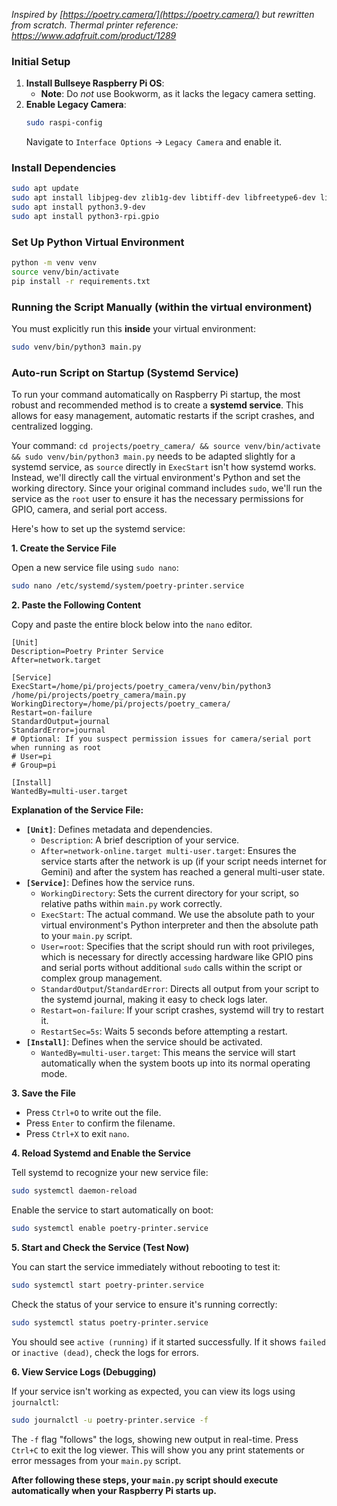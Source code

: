 *Inspired by [https://poetry.camera/](https://poetry.camera/) but rewritten from scratch.*
*Thermal printer reference: https://www.adafruit.com/product/1289*

### Initial Setup

1.  **Install Bullseye Raspberry Pi OS**:
      * **Note**: Do *not* use Bookworm, as it lacks the legacy camera setting.
2.  **Enable Legacy Camera**:
    ```bash
    sudo raspi-config
    ```
    Navigate to `Interface Options` -\> `Legacy Camera` and enable it.

### Install Dependencies

```bash
sudo apt update
sudo apt install libjpeg-dev zlib1g-dev libtiff-dev libfreetype6-dev liblcms2-dev libwebp-dev tcl-dev tk-dev
sudo apt install python3.9-dev
sudo apt install python3-rpi.gpio
```

### Set Up Python Virtual Environment

```bash
python -m venv venv
source venv/bin/activate
pip install -r requirements.txt
```

### Running the Script Manually (within the virtual environment)

You must explicitly run this **inside** your virtual environment:

```bash
sudo venv/bin/python3 main.py
```

### Auto-run Script on Startup (Systemd Service)

To run your command automatically on Raspberry Pi startup, the most robust and recommended method is to create a **systemd service**. This allows for easy management, automatic restarts if the script crashes, and centralized logging.

Your command: `cd projects/poetry_camera/ && source venv/bin/activate && sudo venv/bin/python3 main.py` needs to be adapted slightly for a systemd service, as `source` directly in `ExecStart` isn't how systemd works. Instead, we'll directly call the virtual environment's Python and set the working directory. Since your original command includes `sudo`, we'll run the service as the `root` user to ensure it has the necessary permissions for GPIO, camera, and serial port access.

Here's how to set up the systemd service:

**1. Create the Service File**

Open a new service file using `sudo nano`:

```bash
sudo nano /etc/systemd/system/poetry-printer.service
```

**2. Paste the Following Content**

Copy and paste the entire block below into the `nano` editor.

```
[Unit]
Description=Poetry Printer Service
After=network.target

[Service]
ExecStart=/home/pi/projects/poetry_camera/venv/bin/python3 /home/pi/projects/poetry_camera/main.py
WorkingDirectory=/home/pi/projects/poetry_camera/
Restart=on-failure
StandardOutput=journal
StandardError=journal
# Optional: If you suspect permission issues for camera/serial port when running as root
# User=pi
# Group=pi

[Install]
WantedBy=multi-user.target
```

**Explanation of the Service File:**

  * **`[Unit]`**: Defines metadata and dependencies.
      * `Description`: A brief description of your service.
      * `After=network-online.target multi-user.target`: Ensures the service starts after the network is up (if your script needs internet for Gemini) and after the system has reached a general multi-user state.
  * **`[Service]`**: Defines how the service runs.
      * `WorkingDirectory`: Sets the current directory for your script, so relative paths within `main.py` work correctly.
      * `ExecStart`: The actual command. We use the absolute path to your virtual environment's Python interpreter and then the absolute path to your `main.py` script.
      * `User=root`: Specifies that the script should run with root privileges, which is necessary for directly accessing hardware like GPIO pins and serial ports without additional `sudo` calls within the script or complex group management.
      * `StandardOutput`/`StandardError`: Directs all output from your script to the systemd journal, making it easy to check logs later.
      * `Restart=on-failure`: If your script crashes, systemd will try to restart it.
      * `RestartSec=5s`: Waits 5 seconds before attempting a restart.
  * **`[Install]`**: Defines when the service should be activated.
      * `WantedBy=multi-user.target`: This means the service will start automatically when the system boots up into its normal operating mode.

**3. Save the File**

  * Press `Ctrl+O` to write out the file.
  * Press `Enter` to confirm the filename.
  * Press `Ctrl+X` to exit `nano`.

**4. Reload Systemd and Enable the Service**

Tell systemd to recognize your new service file:

```bash
sudo systemctl daemon-reload
```

Enable the service to start automatically on boot:

```bash
sudo systemctl enable poetry-printer.service
```

**5. Start and Check the Service (Test Now)**

You can start the service immediately without rebooting to test it:

```bash
sudo systemctl start poetry-printer.service
```

Check the status of your service to ensure it's running correctly:

```bash
sudo systemctl status poetry-printer.service
```

You should see `active (running)` if it started successfully. If it shows `failed` or `inactive (dead)`, check the logs for errors.

**6. View Service Logs (Debugging)**

If your service isn't working as expected, you can view its logs using `journalctl`:

```bash
sudo journalctl -u poetry-printer.service -f
```

The `-f` flag "follows" the logs, showing new output in real-time. Press `Ctrl+C` to exit the log viewer. This will show you any print statements or error messages from your `main.py` script.

**After following these steps, your `main.py` script should execute automatically when your Raspberry Pi starts up.**

